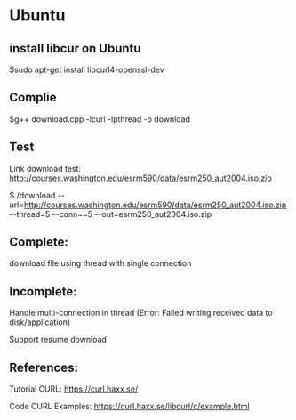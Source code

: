 # Ubuntu
## install libcur on Ubuntu 
$sudo apt-get install libcurl4-openssl-dev
## Complie
$g++ download.cpp -lcurl -lpthread -o download 

## Test
Link download test: http://courses.washington.edu/esrm590/data/esrm250_aut2004.iso.zip

$./download --url=http://courses.washington.edu/esrm590/data/esrm250_aut2004.iso.zip --thread=5 --conn==5 --out=esrm250_aut2004.iso.zip
## Complete: 
download file using thread with single connection
## Incomplete:
Handle multi-connection in thread (Error: Failed writing received data to disk/application)

Support resume download
## References:
Tutorial CURL: https://curl.haxx.se/

Code CURL Examples: https://curl.haxx.se/libcurl/c/example.html
